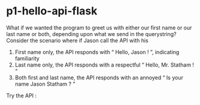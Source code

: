# p1-hello-api-flask

What if we wanted the program to greet us with either our first name or our last
name or both, depending upon what we send in the querystring?
Consider the scenario where if Jason call the API with his
1. First name only, the API responds with “ Hello, Jason ! ”, indicating familiarity
2. Last name only, the API responds with a respectful “ Hello, Mr. Statham ! ”
3. Both first and last name, the API responds with an annoyed “ Is your name Jason Statham ? ”

Try the API : 
